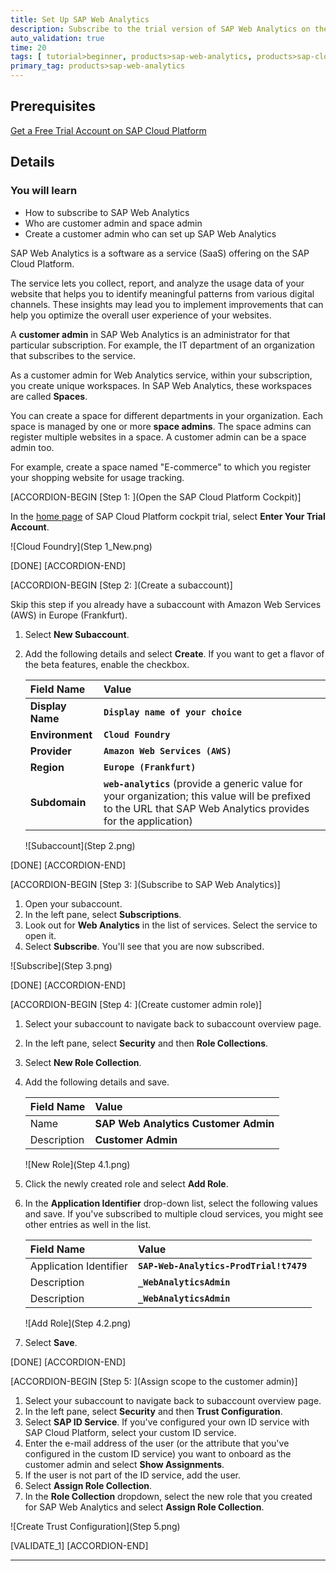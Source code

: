 ```yaml
---
title: Set Up SAP Web Analytics
description: Subscribe to the trial version of SAP Web Analytics on the SAP Cloud Platform cockpit.
auto_validation: true
time: 20
tags: [ tutorial>beginner, products>sap-web-analytics, products>sap-cloud-platform]
primary_tag: products>sap-web-analytics
---
```


## Prerequisites  
[Get a Free Trial Account on SAP Cloud Platform](hcp-create-trial-account)

## Details
### You will learn
  - How to subscribe to SAP Web Analytics
  - Who are customer admin and space admin
  - Create a customer admin who can set up SAP Web Analytics


SAP Web Analytics is a software as a service (SaaS) offering on the SAP Cloud Platform.

The service lets you collect, report, and analyze the usage data of your website that helps you to identify meaningful patterns from various digital channels. These insights may lead you to implement improvements that can help you optimize the overall user experience of your websites.

A **customer admin** in SAP Web Analytics is an administrator for that particular subscription. For example, the IT department of an organization that subscribes to the service.

As a customer admin for Web Analytics service, within your subscription, you create unique workspaces. In SAP Web Analytics, these workspaces are called **Spaces**.

You can create a space for different departments in your organization. Each space is managed by one or more **space admins**. The space admins can register multiple websites in a space. A customer admin can be a space admin too.

For example, create a space named "E-commerce" to which you register your shopping website for usage tracking.


[ACCORDION-BEGIN [Step 1: ](Open the SAP Cloud Platform Cockpit)]

In the [home page](https://cockpit.hanatrial.ondemand.com/cockpit/#/home/trial) of SAP Cloud Platform cockpit trial, select **Enter Your Trial Account**.

![Cloud Foundry](Step 1_New.png)

[DONE]
[ACCORDION-END]

[ACCORDION-BEGIN [Step 2: ](Create a subaccount)]

Skip this step if you already have a subaccount with Amazon Web Services (AWS) in Europe (Frankfurt).

1. Select **New Subaccount**.

2. Add the following details and select **Create**. If you want to get a flavor of the beta features, enable the checkbox.

    |  Field Name       | Value
    |  :-------------   | :-------------
    |  **Display Name**     | **`Display name of your choice`**
    |  **Environment**      | **`Cloud Foundry`**
    |  **Provider**         | **`Amazon Web Services (AWS)`**
    |  **Region**           | **`Europe (Frankfurt)`**
    |  **Subdomain**        | **`web-analytics`** (provide a generic value for your organization; this value will be prefixed to the URL that SAP Web Analytics provides for the application)

    ![Subaccount](Step 2.png)


[DONE]
[ACCORDION-END]

[ACCORDION-BEGIN [Step 3: ](Subscribe to SAP Web Analytics)]

1. Open your subaccount.
2. In the left pane, select **Subscriptions**.
3. Look out for **Web Analytics** in the list of services. Select the service to open it.
4. Select **Subscribe**. You'll see that you are now subscribed.

![Subscribe](Step 3.png)


[DONE]
[ACCORDION-END]

[ACCORDION-BEGIN [Step 4: ](Create customer admin role)]

1. Select your subaccount to navigate back to subaccount overview page.

2. In the left pane, select **Security** and then **Role Collections**.

3. Select **New Role Collection**.

4. Add the following details and save.

    |  Field Name       | Value
    |  :-------------   | :-------------
    |  Name             | **SAP Web Analytics Customer Admin**
    |  Description      | **Customer Admin**

    ![New Role](Step 4.1.png)

5. Click the newly created role and select **Add Role**.

6. In the **Application Identifier** drop-down list, select the following values and save. If you've subscribed to multiple cloud services, you might see other entries as well in the list.

    |  Field Name               | Value
    |  :-------------           | :-------------
    |  Application Identifier   | **`SAP-Web-Analytics-ProdTrial!t7479`**
    |  Description              | **`_WebAnalyticsAdmin`**
    |  Description              | **`_WebAnalyticsAdmin`**

    ![Add Role](Step 4.2.png)


7. Select **Save**.

[DONE]
[ACCORDION-END]

[ACCORDION-BEGIN [Step 5: ](Assign scope to the customer admin)]

1. Select your subaccount to navigate back to subaccount overview page.
2. In the left pane, select **Security** and then **Trust Configuration**.
3. Select **SAP ID Service**. If you've configured your own ID service with SAP Cloud Platform, select your custom ID service.
4. Enter the e-mail address of the user (or the attribute that you've configured in the custom ID service) you want to onboard as the customer admin and select **Show Assignments**.
5. If the user is not part of the ID service, add the user.
6. Select **Assign Role Collection**.
7. In the **Role Collection** dropdown, select the new role that you created for SAP Web Analytics and select **Assign Role Collection**.

![Create Trust Configuration](Step 5.png)


[VALIDATE_1]
[ACCORDION-END]






---
